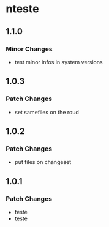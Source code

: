# nteste

## 1.1.0

### Minor Changes

- test minor infos in system versions

## 1.0.3

### Patch Changes

- set samefiles on the roud

## 1.0.2

### Patch Changes

- put files on changeset

## 1.0.1

### Patch Changes

- teste
- teste
